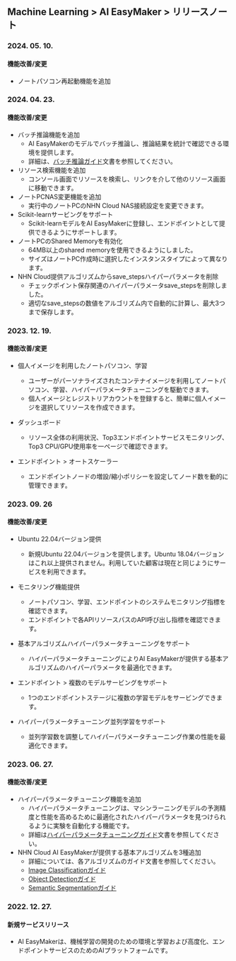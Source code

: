 ## Machine Learning > AI EasyMaker > リリースノート

### 2024. 05. 10.

#### 機能改善/変更

* ノートパソコン再起動機能を追加

### 2024. 04. 23.

#### 機能改善/変更

* バッチ推論機能を追加
    * AI EasyMakerのモデルでバッチ推論し、推論結果を統計で確認できる環境を提供します。
    * 詳細は、[バッチ推論ガイド](./console-guide/#_51)文書を参照してください。
* リソース検索機能を追加
    * コンソール画面でリソースを検索し、リンクを介して他のリソース画面に移動できます。
* ノートPCNAS変更機能を追加
    * 実行中のノートPCのNHN Cloud NAS接続設定を変更できます。
* Scikit-learnサービングをサポート
    * Scikit-learnモデルをAI EasyMakerに登録し、エンドポイントとして提供できるようにサポートします。
* ノートPCのShared Memoryを有効化
    * 64MB以上のshared memoryを使用できるようにしました。
    * サイズはノートPC作成時に選択したインスタンスタイプによって異なります。
* NHN Cloud提供アルゴリズムからsave_stepsハイパーパラメータを削除
    * チェックポイント保存関連のハイパーパラメータsave_stepsを削除しました。
    * 適切なsave_stepsの数値をアルゴリズム内で自動的に計算し、最大3つまで保存します。


### 2023. 12. 19.

#### 機能改善/変更 

* 個人イメージを利用したノートパソコン、学習 
    * ユーザーがパーソナライズされたコンテナイメージを利用してノートパソコン、学習、ハイパーパラメータチューニングを駆動できます。
    * 個人イメージとレジストリアカウントを登録すると、簡単に個人イメージを選択してリソースを作成できます。

* ダッシュボード
    * リソース全体の利用状況、Top3エンドポイントサービスモニタリング、Top3 CPU/GPU使用率を一ページで確認できます。

* エンドポイント > オートスケーラー 
    * エンドポイントノードの増設/縮小ポリシーを設定してノード数を動的に管理できます。 

    
### 2023. 09. 26

#### 機能改善/変更 

* Ubuntu 22.04バージョン提供 
    * 新規Ubuntu 22.04バージョンを提供します。Ubuntu 18.04バージョンはこれ以上提供されません。利用していた顧客は現在と同じようにサービスを利用できます。

* モニタリング機能提供 
    * ノートパソコン、学習、エンドポイントのシステムモニタリング指標を確認できます。
    * エンドポイントで各APIリソースパスのAPI呼び出し指標を確認できます。

* 基本アルゴリズムハイパーパラメータチューニングをサポート 
    * ハイパーパラメータチューニングによりAI EasyMakerが提供する基本アルゴリズムのハイパーパラメータを最適化できます。 

* エンドポイント > 複数のモデルサービングをサポート
    * 1つのエンドポイントステージに複数の学習モデルをサービングできます。

* ハイパーパラメータチューニング並列学習をサポート
    * 並列学習数を調整してハイパーパラメータチューニング作業の性能を最適化できます。


### 2023. 06. 27.

#### 機能改善/変更

* ハイパーパラメータチューニング機能を追加
    * ハイパーパラメータチューニングは、マシンラーニングモデルの予測精度と性能を高めるために最適化されたハイパーパラメータを見つけられるように実験を自動化する機能です。
    * 詳細は[ハイパーパラメータチューニングガイド](./console-guide/#_18)文書を参照してください。
* NHN Cloud AI EasyMakerが提供する基本アルゴリズムを3種追加
    * 詳細については、各アルゴリズムのガイド文書を参照してください。
    * [Image Classificationガイド](./algorithm-guide/#image-classification)
    * [Object Detectionガイド](./algorithm-guide/#object-detection)
    * [Semantic Segmentationガイド](./algorithm-guide/#semantic-segmentation)

### 2022. 12. 27.
#### 新規サービスリリース
* AI EasyMakerは、機械学習の開発のための環境と学習および高度化、エンドポイントサービスのためのAIプラットフォームです。
